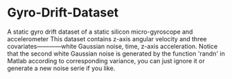 # Gyro-Drift-Dataset
A static gyro drift dataset of a static silicon micro-gyroscope and accelerometer
This dataset contains z-axis angular velocity and three covariates————white Gaussian noise, time, z-axis acceleration.
Notice that the second white Gaussian noise is generated by the function 'randn' in Matlab according to corresponding variance, you can just ignore it or generate a new noise serie if you like.
